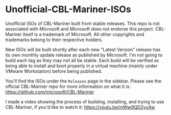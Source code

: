 # Unofficial-CBL-Mariner-ISOs
Unofficial ISOs of CBL-Mariner built from stable releases. This repo is not associated with Microsoft and Microsoft does not endorse this project. CBL-Mariner itself is a trademark of Microsoft. All other copyrights and trademarks belong to their respective holders.

New ISOs will be built shortly after each new "Latest Version" release has its own monthly update release as published by Microsoft. I'm not going to build each tag as they may not all be stable. Each build will be verified as being able to install and boot properly in a virtual machine (mainly under VMware Workstation) before being published.

You'll find the ISOs under the `Releases` page in the sidebar. Please see the official CBL-Mariner repo for more information on what it is: https://github.com/microsoft/CBL-Mariner

I made a video showing the process of building, installing, and trying to use CBL-Mariner, if you'd like to watch it:
https://youtu.be/mWw9QD2yy4w
